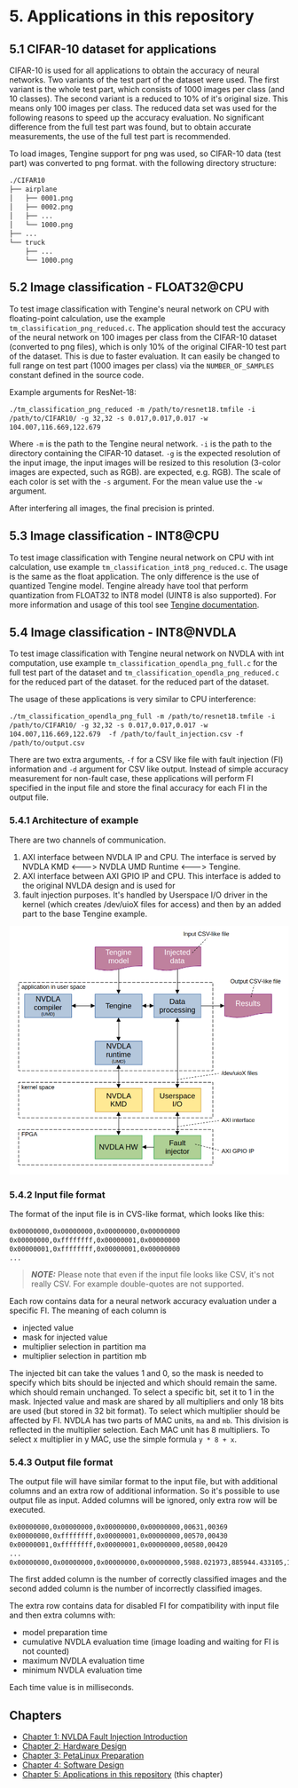 # 5. Applications in this repository

## 5.1 CIFAR-10 dataset for applications
CIFAR-10 is used for all applications to obtain the accuracy of neural networks. Two variants of the test part of the dataset were used.
The first variant is the whole test part, which consists of 1000 images per class (and 10 classes). The second variant is a reduced
to 10% of it's original size. This means only 100 images per class. The reduced data set was used for the following reasons
to speed up the accuracy evaluation. No significant difference from the full test part was found, but to obtain accurate
measurements, the use of the full test part is recommended.

To load images, Tengine support for png was used, so CIFAR-10 data (test part) was converted to png format.
with the following directory structure:
```
./CIFAR10
├── airplane
│   ├── 0001.png
│   ├── 0002.png
│   ├── ...
│   └── 1000.png
├── ...
└── truck
    ├── ...
    └── 1000.png
```

## 5.2 Image classification - FLOAT32@CPU
To test image classification with Tengine's neural network on CPU with floating-point calculation, use the example
`tm_classification_png_reduced.c`. The application should test the accuracy of the neural network on 100 images per class
from the CIFAR-10 dataset (converted to png files), which is only 10% of the original CIFAR-10 test part of the dataset. This is due to faster evaluation.
It can easily be changed to full range on test part (1000 images per class) via the `NUMBER_OF_SAMPLES` constant defined
in the source code.

Example arguments for ResNet-18:
```shell
./tm_classification_png_reduced -m /path/to/resnet18.tmfile -i /path/to/CIFAR10/ -g 32,32 -s 0.017,0.017,0.017 -w 104.007,116.669,122.679
```
Where `-m` is the path to the Tengine neural network. `-i` is the path to the directory containing the CIFAR-10 dataset.
`-g` is the expected resolution of the input image, the input images will be resized to this resolution (3-color images are expected, such as RGB).
are expected, e.g. RGB). The scale of each color is set with the `-s` argument. For the mean value use the `-w` argument.

After interfering all images, the final precision is printed.

## 5.3 Image classification - INT8@CPU
To test image classification with Tengine neural network on CPU with int calculation, use example
`tm_classification_int8_png_reduced.c`. The usage is the same as the float application. The only difference is the use of
quantized Tengine model. Tengine already have tool that perform quantization from FLOAT32 to INT8 model
(UINT8 is also supported). For more information and usage of this tool see
[Tengine documentation](https://github.com/OAID/Tengine/blob/tengine-lite/doc/docs_en/user_guides/quant_tool_int8.md).

## 5.4 Image classification - INT8@NVDLA
To test image classification with Tengine neural network on NVDLA with int computation, use example
`tm_classification_opendla_png_full.c` for the full test part of the dataset and `tm_classification_opendla_png_reduced.c` for the reduced part of the dataset.
for the reduced part of the dataset.

The usage of these applications is very similar to CPU interference:
```shell
./tm_classification_opendla_png_full -m /path/to/resnet18.tmfile -i /path/to/CIFAR10/ -g 32,32 -s 0.017,0.017,0.017 -w 104.007,116.669,122.679  -f /path/to/fault_injection.csv -f /path/to/output.csv
```
There are two extra arguments, `-f` for a CSV like file with fault injection (FI) information and `-d` argument for CSV like
output. Instead of simple accuracy measurement for non-fault case, these applications will perform FI specified in the
input file and store the final accuracy for each FI in the output file.

### 5.4.1 Architecture of example

There are two channels of communication.
1. AXI interface between NVDLA IP and CPU. The interface is served by NVDLA KMD <---> NVDLA UMD Runtime <---> Tengine.
2. AXI interface between AXI GPIO IP and CPU. This interface is added to the original NVLDA design and is used for
3. fault injection purposes. It's handled by Userspace I/O driver in the kernel (which creates /dev/uioX files for access)
   and then by an added part to the base Tengine example.

![tengine_linux](../img/tengine_linux.png)

### 5.4.2 Input file format
The format of the input file is in CVS-like format, which looks like this:
```csv
0x00000000,0x00000000,0x00000000,0x00000000
0x00000000,0xffffffff,0x00000001,0x00000000
0x00000001,0xffffffff,0x00000001,0x00000000
...
```

> **_NOTE:_** Please note that even if the input file looks like CSV, it's not really CSV. For example double-quotes are not supported.

Each row contains data for a neural network accuracy evaluation under a specific FI. The meaning of each column is
- injected value
- mask for injected value
- multiplier selection in partition ma
- multiplier selection in partition mb

The injected bit can take the values 1 and 0, so the mask is needed to specify which bits should be injected and which should remain the same.
which should remain unchanged. To select a specific bit, set it to 1 in the mask. Injected value and mask
are shared by all multipliers and only 18 bits are used (but stored in 32 bit format). To select which multiplier
should be affected by FI. NVDLA has two parts of MAC units, `ma` and `mb`. This division is reflected in the multiplier selection.
Each MAC unit has 8 multipliers. To select x multiplier in y MAC, use the simple formula `y * 8 + x`.

### 5.4.3 Output file format
The output file will have similar format to the input file, but with additional columns and an extra row of additional
information. So it's possible to use output file as input. Added columns will be ignored, only extra row will be executed.

```csv
0x00000000,0x00000000,0x00000000,0x00000000,00631,00369
0x00000000,0xffffffff,0x00000001,0x00000000,00570,00430
0x00000001,0xffffffff,0x00000001,0x00000000,00580,00420
...
0x00000000,0x00000000,0x00000000,0x00000000,5988.021973,885944.433105,12.635010,4.527100
```

The first added column is the number of correctly classified images and the second added column is the number of
incorrectly classified images.

The extra row contains data for disabled FI for compatibility with input file and then extra columns with:
- model preparation time
- cumulative NVDLA evaluation time (image loading and waiting for FI is not counted)
- maximum NVDLA evaluation time
- minimum NVDLA evaluation time

Each time value is in milliseconds.

## Chapters
- [Chapter 1: NVLDA Fault Injection Introduction](./introduction.md)
- [Chapter 2: Hardware Design](./hardware.md)
- [Chapter 3: PetaLinux Preparation](./petalinux.md)
- [Chapter 4: Software Design](./software.md)
- [Chapter 5: Applications in this repository](./applications.md) (this chapter)